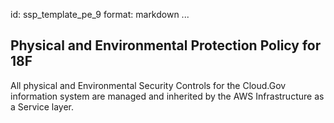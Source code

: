 id: ssp_template_pe_9
format: markdown
...
## Physical and Environmental Protection Policy for 18F

All physical and Environmental Security Controls for the Cloud.Gov information system are managed and inherited by the AWS Infrastructure as a Service layer.
